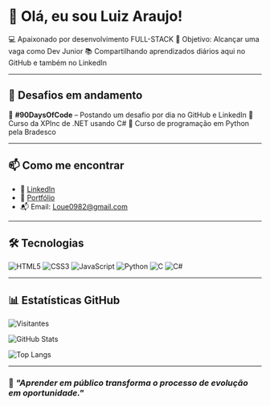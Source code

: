 # 👋 Olá, eu sou Luiz Araujo!

💻 Apaixonado por desenvolvimento FULL-STACK
🎯 Objetivo: Alcançar uma vaga como Dev Junior
📚 Compartilhando aprendizados diários aqui no GitHub e também no LinkedIn  

---

## 🧠 Desafios em andamento

🔸 **#90DaysOfCode** – Postando um desafio por dia no GitHub e LinkedIn 
🔸 Curso da XPInc de .NET usando C#
🔸 Curso de programação em Python pela Bradesco

---

## 📫 Como me encontrar

- 💼 [LinkedIn]([https://linkedin.com/in/SEU-USUARIO-AQUI](https://www.linkedin.com/in/luiz-ara%C3%BAjo-19a349320/))  
- 🧠 [Portfólio]([https://SEU-PORTFOLIO-AQUI.com](https://sites.google.com/view/luizx?usp=sharing))  
- 📬 Email: Loue0982@gmail.com

---

## 🛠️ Tecnologias

![HTML5](https://img.shields.io/badge/HTML5-E34F26?style=for-the-badge&logo=html5&logoColor=fff)
![CSS3](https://img.shields.io/badge/CSS3-1572B6?style=for-the-badge&logo=css3&logoColor=fff)
![JavaScript](https://img.shields.io/badge/JavaScript-F7DF1E?style=for-the-badge&logo=javascript&logoColor=000)
![Python](https://img.shields.io/badge/Python-3776AB?style=for-the-badge&logo=python&logoColor=fff)
![C](https://img.shields.io/badge/C-00599C?style=for-the-badge&logo=c&logoColor=fff)
![C#](https://img.shields.io/badge/C%23-239120?style=for-the-badge&logo=c-sharp&logoColor=fff)

---

## 📊 Estatísticas GitHub

<!-- Visitas ao perfil -->
![Visitantes](https://komarev.com/ghpvc/?username=SEU-USUARIO-AQUI&color=blue)

<!-- Estatísticas -->
![GitHub Stats](https://github-readme-stats.vercel.app/api?username=SEU-USUARIO-AQUI&show_icons=true&theme=tokyonight)

<!-- Linguagens mais usadas -->
![Top Langs](https://github-readme-stats.vercel.app/api/top-langs/?username=SEU-USUARIO-AQUI&layout=compact&theme=tokyonight)

---

### 📌 *"Aprender em público transforma o processo de evolução em oportunidade."*
